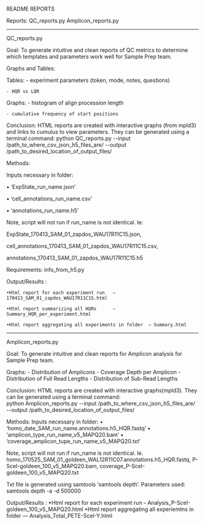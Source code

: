 README REPORTS 

Reports:
QC_reports.py
Amplicon_reports.py
________________________________

QC_reports.py  


Goal:
To generate intuitive and clean reports of QC metrics to determine which templates and parameters work well for Sample Prep team.  


Graphs and Tables:

Tables: - experiment parameters (token, mode, notes, questions)

	- HQR vs LQR 
	
Graphs: - histogram of align procession length

	- cumulative frequency of start positions 
	


Conclusion:
HTML reports are created with interactive graphs (from mpld3) and links to cumulus to view parameters. They can be generated using a terminal command: 
python QC_reports.py --input /path_to_where_csv_json_h5_files_are/ --output /path_to_desired_location_of_output_files/



Methods: 

Inputs necessary in folder: 

•	‘ExpState_run_name.json’

•	‘cell_annotations_run_name.csv’

•	‘annotations_run_name.h5’



Note, script will not run if run_name is not identical. Ie:

ExpState_170413_SAM_01_zapdos_WAU17R11C15.json, 

cell_annotations_170413_SAM_01_zapdos_WAU17R11C15.csv, 

annotations_170413_SAM_01_zapdos_WAU17R11C15.h5 




Requirements: info_from_h5.py 



 Output/Results : 
 
	•Html report for each experiment run   —  170413_SAM_01_zapdos_WAU17R11C15.html
	
	•Html report summarizing all HQRs      — Summary_HQR_per_experiment.html 
	
	•Html report aggregating all experiments in folder  — Summary.html 




_________________________________ 

Amplicon_reports.py


Goal:
To generate intuitive and clean reports for Amplicon analysis for Sample Prep team.  

Graphs: - Distribution of Amplicons 
	- Coverage Depth per Amplicon 
	- Distribution of Full Read Lengths
	- Distribution of Sub-Read Lengths 

Conclusion:
HTML reports are created with interactive graphs(mpld3). They can be generated using a terminal command:  
python Amplicon_reports.py --input /path_to_where_csv_json_h5_files_are/ --output /path_to_desired_location_of_output_files/


Methods: 
Inputs necessary in folder: 
•	‘homo_date_SAM_run_name.annotations.h5_HQR.fastq’
•	‘amplicon_type_run_name_v5_MAPQ20.bam’
•	‘coverage_amplicon_tupe_run_name_v5_MAPQ20.txt’

Note, script will not run if run_name is not identical. Ie. 
homo_170525_SAM_01_goldeen_WAL12R11C07.annotations.h5_HQR.fastq, 
P-SceI-goldeen_100_v5_MAPQ20.bam, 
coverage_P-SceI-goldeen_100_v5_MAPQ20.txt

Txt file is generated using samtools ‘samtools depth’. Parameters used: samtools depth -a -d 500000 


 Output/Results : 
	•Html report for each experiment run - Analysis_P-SceI-goldeen_100_v5_MAPQ20.html 
	•Html report aggregating all experiemtns in folder  — Analysis_Total_PETE-SceI-Y.html








